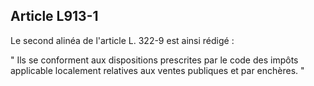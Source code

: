 Article L913-1
----
Le second alinéa de l'article L. 322-9 est ainsi rédigé :

" Ils se conforment aux dispositions prescrites par le code des impôts
applicable localement relatives aux ventes publiques et par enchères. "
